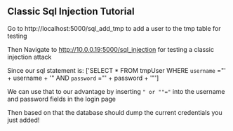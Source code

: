 ## Classic Sql Injection Tutorial

Go to http://localhost:5000/sql_add_tmp to add a user to the tmp table for testing

Then Navigate to http://10.0.0.19:5000/sql_injection for testing a classic injection attack

Since our sql statement is: ['SELECT * FROM tmpUser WHERE `username` ="' + username + '" AND `password` ="' + password + '"']

We can use that to our advantage by inserting `" or ""="` into the username and password fields in the login page

Then based on that the database should dump the current credentials you just added!

